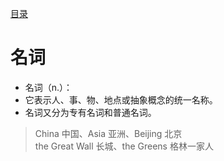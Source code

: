 [目录](./README.md)
# 名词

* 名词（n.）： 
 * 它表示人、事、物、地点或抽象概念的统一名称。
  * 名词又分为专有名词和普通名词。
  > China 中国、Asia 亚洲、Beijing 北京  
  the Great Wall 长城、the Greens 格林一家人